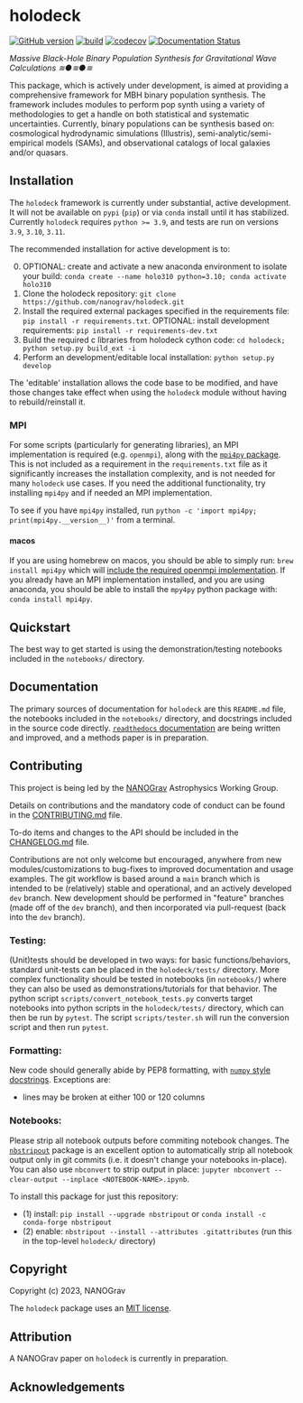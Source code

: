 # holodeck

[//]: # (Badges)
[![GitHub version](https://badge.fury.io/gh/nanograv%2Fholodeck.svg)](https://badge.fury.io/gh/nanograv%2Fholodeck)
[![build](https://github.com/nanograv/holodeck/actions/workflows/unit-tests-ci.yaml/badge.svg)](https://github.com/nanograv/holodeck/actions/workflows/unit-tests-ci.yaml)
[![codecov](https://codecov.io/gh/nanograv/holodeck/branch/main/graph/badge.svg?token=K63WQH3ED9)](https://codecov.io/gh/nanograv/holodeck)
[![Documentation Status](https://readthedocs.org/projects/holodeck-gw/badge/?version=main)](https://holodeck-gw.readthedocs.io/en/main/?badge=main)

*Massive Black-Hole Binary Population Synthesis for Gravitational Wave Calculations ≋●≋●≋*

This package, which is actively under development, is aimed at providing a comprehensive framework for MBH binary population synthesis.  The framework includes modules to perform pop synth using a variety of methodologies to get a handle on both statistical and systematic uncertainties.  Currently, binary populations can be synthesis based on: cosmological hydrodynamic simulations (Illustris), semi-analytic/semi-empirical models (SAMs), and observational catalogs of local galaxies and/or quasars.

## Installation

The `holodeck` framework is currently under substantial, active development.  It will not be available on `pypi` (`pip`) or via `conda` install until it has stabilized.  Currently `holodeck` requires `python >= 3.9`, and tests are run on versions `3.9`, `3.10`, `3.11`.

The recommended installation for active development is to:

0) OPTIONAL: create and activate a new anaconda environment to isolate your build: `conda create --name holo310 python=3.10; conda activate holo310`
1) Clone the holodeck repository: `git clone https://github.com/nanograv/holodeck.git`
2) Install the required external packages specified in the requirements file: `pip install -r requirements.txt`.  OPTIONAL: install development requirements: `pip install -r requirements-dev.txt`
3) Build the required c libraries from holodeck cython code: `cd holodeck; python setup.py build_ext -i`
4) Perform an development/editable local installation: `python setup.py develop`

The 'editable' installation allows the code base to be modified, and have those changes take effect when using the `holodeck` module without having to rebuild/reinstall it.

### MPI

For some scripts (particularly for generating libraries), an MPI implementation is required (e.g. `openmpi`), along with the [`mpi4py` package](https://github.com/mpi4py/mpi4py).  This is not included as a requirement in the `requirements.txt` file as it significantly increases the installation complexity, and is not needed for many `holodeck` use cases.  If you need the additional functionality, try installing `mpi4py` and if needed an MPI implementation.

To see if you have `mpi4py` installed, run `python -c 'import mpi4py; print(mpi4py.__version__)'` from a terminal.

#### macos

If you are using homebrew on macos, you should be able to simply run: `brew install mpi4py` which will [include the required openmpi implementation](https://mpi4py.readthedocs.io/en/latest/install.html#macos).  If you already have an MPI implementation installed, and you are using anaconda, you should be able to install the `mpy4py` python package with: `conda install mpi4py`.


## Quickstart

The best way to get started is using the demonstration/testing notebooks included in the `notebooks/` directory.

## Documentation

The primary sources of documentation for `holodeck` are this `README.md` file, the notebooks included in the `notebooks/` directory, and docstrings included in the source code directly.  [`readthedocs` documentation](https://readthedocs.org/projects/holodeck-gw) are being written and improved, and a methods paper is in preparation.

## Contributing

This project is being led by the [NANOGrav](http://nanograv.org/) Astrophysics Working Group.

Details on contributions and the mandatory code of conduct can be found in the [CONTRIBUTING.md](./CONTRIBUTING.md) file.

To-do items and changes to the API should be included in the [CHANGELOG.md](./CHANGELOG.md) file.

Contributions are not only welcome but encouraged, anywhere from new modules/customizations to bug-fixes to improved documentation and usage examples.  The git workflow is based around a `main` branch which is intended to be (relatively) stable and operational, and an actively developed `dev` branch.  New development should be performed in "feature" branches (made off of the `dev` branch), and then incorporated via pull-request (back into the `dev` branch).

### Testing:

(Unit)tests should be developed in two ways: for basic functions/behaviors, standard unit-tests can be placed in the `holodeck/tests/` directory.  More complex functionality should be tested in notebooks (in `notebooks/`) where they can also be used as demonstrations/tutorials for that behavior.  The python script `scripts/convert_notebook_tests.py` converts target notebooks into python scripts in the `holodeck/tests/` directory, which can then be run by `pytest`.  The script `scripts/tester.sh` will run the conversion script and then run `pytest`.


### Formatting:

New code should generally abide by PEP8 formatting, with [`numpy` style docstrings](https://numpydoc.readthedocs.io/en/latest/format.html).  Exceptions are:

   * lines may be broken at either 100 or 120 columns

### Notebooks:

Please strip all notebook outputs before commiting notebook changes.  The [`nbstripout`](https://github.com/kynan/nbstripout) package is an excellent option to automatically strip all notebook output only in git commits (i.e. it doesn't change your notebooks in-place).  You can also use `nbconvert` to strip output in place: `jupyter nbconvert --clear-output --inplace <NOTEBOOK-NAME>.ipynb`.

To install this package for just this repository:

   * (1) install:  `pip install --upgrade nbstripout`  or  `conda install -c conda-forge nbstripout`
   * (2) enable: `nbstripout --install --attributes .gitattributes`   (run this in the top-level `holodeck/` directory)

## Copyright

Copyright (c) 2023, NANOGrav

The `holodeck` package uses an [MIT license](./LICENSE).


## Attribution

A NANOGrav paper on `holodeck` is currently in preparation.


## Acknowledgements
